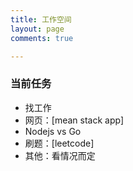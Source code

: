 ```yaml
---
title: 工作空间
layout: page
comments: true

---
```


### 当前任务
* 找工作
* 网页：[mean stack app]
* Nodejs vs Go
* 刷题：[leetcode]
* 其他：看情况而定

<!-- 
### 当前任务
* 路线
  - 课程：DS / ALG / interview
  - programming pearl
* proj
  - 之前 - 添加功能
  - 新 proj 设计
* 书籍：
  - 算法
  - programming pearl
  - software architecture
  - Using docker
  - golang
* 闲书：
  - 了不起的盖兹比
  - 蛤蟆的油

---

### 之后计划
* 技术[algorithm, javascript, golang, aws, docker, unix]
* 书籍[]
* proj[游戏-go-aws-docker, VMs, openbsd, iSO-opencv]
 -->